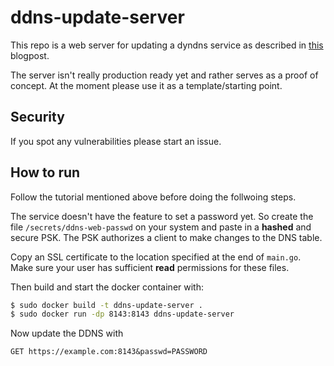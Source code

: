 # ddns-update-server

This repo is a web server for updating a dyndns service as described in [this](https://dev.to/haasal/set-up-your-own-ddns-server-with-bind9-and-go-193o) blogpost.

The server isn't really production ready yet and rather serves as a proof of concept. At the moment please use it as a template/starting point.

## Security

If you spot any vulnerabilities please start an issue.

## How to run

Follow the tutorial mentioned above before doing the follwoing steps.

The service doesn't have the feature to set a password yet.
So create the file `/secrets/ddns-web-passwd` on your system and paste in a **hashed** and secure PSK.
The PSK authorizes a client to make changes to the DNS table.

Copy an SSL certificate to the location specified at the end of `main.go`. Make sure your user has sufficient **read** permissions for these files.

Then build and start the docker container with:

```bash
$ sudo docker build -t ddns-update-server .
$ sudo docker run -dp 8143:8143 ddns-update-server
```

Now update the DDNS with

```
GET https://example.com:8143&passwd=PASSWORD
```

